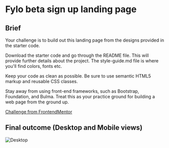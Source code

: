 # Fylo beta sign up landing page

## Brief
Your challenge is to build out this landing page from the designs provided in the starter code.

Download the starter code and go through the README file. This will provide further details about the project. The style-guide.md file is where you'll find colors, fonts etc.

Keep your code as clean as possible. Be sure to use semantic HTML5 markup and reusable CSS classes.

Stay away from using front-end frameworks, such as Bootstrap, Foundation, and Bulma. Treat this as your practice ground for building a web page from the ground up.

[Challenge from FrontendMentor](https://www.frontendmentor.io/challenges/fylo-landing-page-227273)

## Final outcome (Desktop and Mobile views)
![Desktop](https://i.ibb.co/bmZbptn/Screenshot-2019-01-18-Frontend-Mentor-Beta-sign-up-split-layout-Challenge.png)
